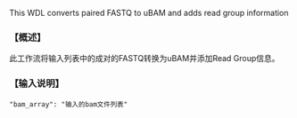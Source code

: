 This WDL converts paired FASTQ to uBAM and adds read group information
### 【概述】

此工作流将输入列表中的成对的FASTQ转换为uBAM并添加Read Group信息。

### 【输入说明】
    "bam_array": "输入的bam文件列表"
